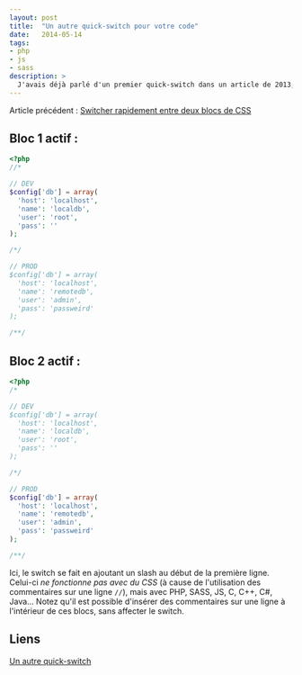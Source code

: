 ```yaml
---
layout: post
title:  "Un autre quick-switch pour votre code"
date:   2014-05-14
tags:
- php
- js
- sass
description: >
  J'avais déjà parlé d'un premier quick-switch dans un article de 2013, en voici un autre plus compressé que j'ai découvert tout récemment.
---
```


Article précédent : [Switcher rapidement entre deux blocs de CSS](https://blog.smarchal.com/switcher-rapidement-entre-deux-blocs-de-css)

## Bloc 1 actif :

```php
<?php
//*

// DEV
$config['db'] = array(
  'host': 'localhost',
  'name': 'localdb',
  'user': 'root',
  'pass': ''
);

/*/

// PROD
$config['db'] = array(
  'host': 'localhost',
  'name': 'remotedb',
  'user': 'admin',
  'pass': 'passweird'
);

/**/
```

## Bloc 2 actif :

```php
<?php
/*

// DEV
$config['db'] = array(
  'host': 'localhost',
  'name': 'localdb',
  'user': 'root',
  'pass': ''
);

/*/

// PROD
$config['db'] = array(
  'host': 'localhost',
  'name': 'remotedb',
  'user': 'admin',
  'pass': 'passweird'
);

/**/
```

Ici, le switch se fait en ajoutant un slash au début de la première ligne. Celui-ci *ne fonctionne pas avec du CSS* (à cause de l'utilisation des commentaires sur une ligne `//`), mais avec PHP, SASS, JS, C, C++, C#, Java…
Notez qu'il est possible d'insérer des commentaires sur une ligne à l'intérieur de ces blocs, sans affecter le switch.

## Liens
[Un autre quick-switch](https://blog.smarchal.com/switcher-rapidement-entre-deux-blocs-de-css)
